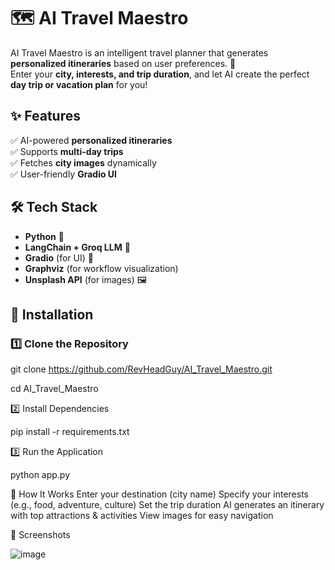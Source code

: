 # 🗺️ AI Travel Maestro

AI Travel Maestro is an intelligent travel planner that generates **personalized itineraries** based on user preferences. 🚀  
Enter your **city, interests, and trip duration**, and let AI create the perfect **day trip or vacation plan** for you!

## ✨ Features
✅ AI-powered **personalized itineraries**  
✅ Supports **multi-day trips**  
✅ Fetches **city images** dynamically  
✅ User-friendly **Gradio UI**  

## 🛠️ Tech Stack
- **Python** 🐍  
- **LangChain + Groq LLM** 🤖  
- **Gradio** (for UI) 🎨  
- **Graphviz** (for workflow visualization)  
- **Unsplash API** (for images) 🖼️  

## 🚀 Installation
### 1️⃣ Clone the Repository

git clone https://github.com/RevHeadGuy/AI_Travel_Maestro.git

cd AI_Travel_Maestro

2️⃣ Install Dependencies

pip install -r requirements.txt

3️⃣ Run the Application

python app.py

🎯 How It Works
Enter your destination (city name)
Specify your interests (e.g., food, adventure, culture)
Set the trip duration
AI generates an itinerary with top attractions & activities
View images for easy navigation

📸 Screenshots

![image](https://github.com/user-attachments/assets/8da3e93a-d92e-423c-b7cb-cbf629090738)



